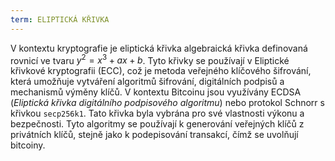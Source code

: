 ```yaml
---
term: ELIPTICKÁ KŘIVKA
---
```


V kontextu kryptografie je eliptická křivka algebraická křivka definovaná rovnicí ve tvaru $y^2 = x^3 + ax + b$. Tyto křivky se používají v Eliptické křivkové kryptografii (ECC), což je metoda veřejného klíčového šifrování, která umožňuje vytváření algoritmů šifrování, digitálních podpisů a mechanismů výměny klíčů. V kontextu Bitcoinu jsou využívány ECDSA (*Eliptická křivka digitálního podpisového algoritmu*) nebo protokol Schnorr s křivkou `secp256k1`. Tato křivka byla vybrána pro své vlastnosti výkonu a bezpečnosti. Tyto algoritmy se používají k generování veřejných klíčů z privátních klíčů, stejně jako k podepisování transakcí, čímž se uvolňují bitcoiny.